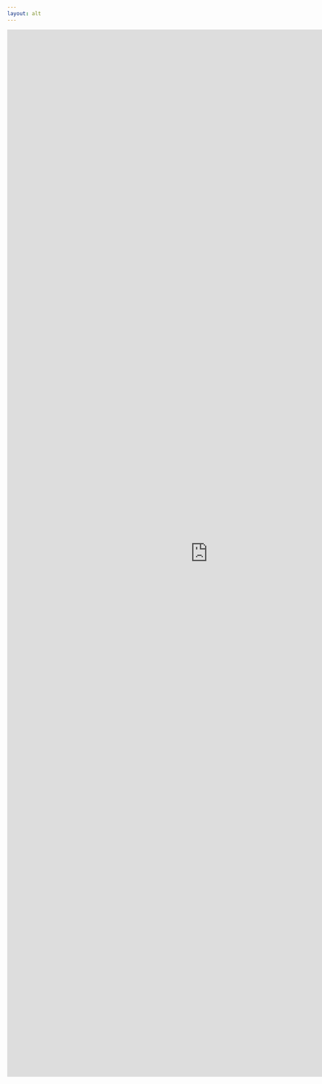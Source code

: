 ```yaml
---
layout: alt
---
```


<iframe src="https://docs.google.com/forms/d/e/1FAIpQLScIhr5r1RjByYGFCe3pvSohgl3oxpTiqi5XXssAQBa5zgeU-A/viewform?embedded=true" width="931" height="2433" frameborder="0" marginheight="0" marginwidth="0">Loading…</iframe>
